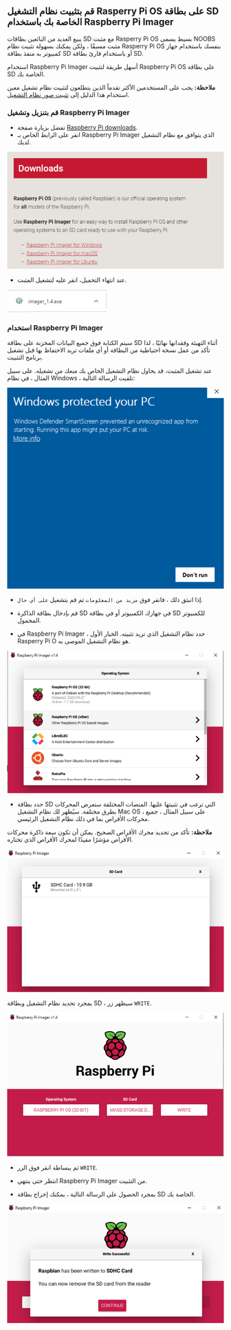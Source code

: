 ## قم بتثبيت نظام التشغيل Rasperry Pi OS على بطاقة SD الخاصة بك باستخدام Raspberry Pi Imager

يبيع العديد من البائعين بطاقات SD مع مثبت Rasperry Pi OS بسيط يسمى NOOBS مثبت مسبقًا ، ولكن يمكنك بسهولة تثبيت نظام Rasperry Pi OS بنفسك باستخدام جهاز كمبيوتر به منفذ بطاقة SD أو باستخدام قارئ بطاقة SD.

استخدام Raspberry Pi Imager أسهل طريقة لتثبيت Raspberry Pi OS على بطاقة SD الخاصة بك.

**ملاحظة:** يجب على المستخدمين الأكثر تقدماً الذين يتطلعون لتثبيت نظام تشغيل معين استخدام هذا الدليل إلى [تثبيت صور نظام التشغيل](https://www.raspberrypi.org/documentation/installation/installing-images/README.md).

### قم بتنزيل وتشغيل Raspberry Pi Imager

+ تفضل بزيارة صفحة [Raspberry Pi downloads](https://www.raspberrypi.org/downloads).
+ انقر على الرابط الخاص بـ Raspberry Pi Imager الذي يتوافق مع نظام التشغيل لديك.

![صفحة التنزيلات](images/newInstaller_downloadsPage.png)

+ عند انتهاء التحميل، انقر عليه لتشغيل المثبت.

![قم بتشغيل المثبت](images/newInstaller_launchInstaller.png)

### استخدام Raspberry Pi Imager

سيتم الكتابة فوق جميع البيانات المخزنة على بطاقة SD أثناء التهيئة وفقدانها نهائيًا ، لذا تأكد من عمل نسخة احتياطية من البطاقة أو أي ملفات تريد الاحتفاظ بها قبل تشغيل برنامج التثبيت.

عند تشغيل المثبت، قد يحاول نظام التشغيل الخاص بك منعك من تشغيله. على سبيل المثال ، في نظام Windows ، تلقيت الرسالة التالية:

![تحذير ويندوز](images/newInstaller_windowsWarning.png)

+ إذا انبثق ذلك ، فانقر فوق `مزيد من المعلومات` ثم قم بتشغيل `على أي حال`.

+ قم بإدخال بطاقة الذاكرة SD في جهازك الكمبيوتر أو في بطاقة SD للكمبيوتر المحمول.

+ في Raspberry Pi Imager ، حدد نظام التشغيل الذي تريد تثبيته. الخيار الأول Rasperry Pi O هو نظام التشغيل الموصى به.

![Raspberry Pi Imager فى windows](images/newInstaller_selectOS.png)

+ حدد بطاقة SD التي ترغب في تثبيتها عليها. المنصات المختلفة ستعرض المحركات بطرق مختلفة. سيُظهر لك نظام التشغيل Mac OS ، على سبيل المثال ، جميع محركات الأقراص بما في ذلك نظام التشغيل الرئيسي.

**ملاحظة:** تأكد من تحديد محرك الأقراص الصحيح. يمكن أن تكون سعة ذاكرة محركات الأقراص مؤشرًا مفيدًا لمحرك الأقراص الذي تختاره.

![Raspberry Pi Imager فى windows](images/newInstaller_select-SDCard.png)

بمجرد تحديد نظام التشغيل وبطاقة SD ، سيظهر زر `WRITE`.

![Raspberry Pi Imager فى windows](images/newInstaller_osAndCardSelected.png)

+ ثم ببساطة انقر فوق الزر `WRITE`.

+ انتظر حتى ينتهي Raspberry Pi Imager من التثبيت.

+ بمجرد الحصول على الرسالة التالية ، يمكنك إخراج بطاقة SD الخاصة بك.

![تمت العملية بنجاح](images/newInstaller_writeSuccessful.png)
